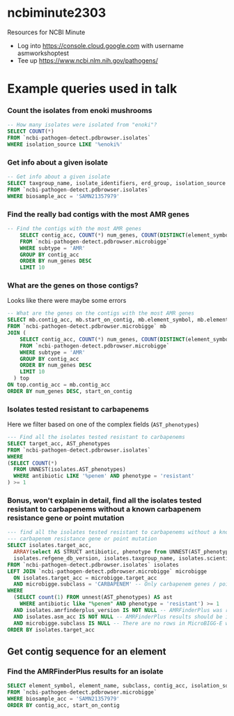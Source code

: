
ncbiminute2303
=================

Resources for NCBI Minute

- Log into https://console.cloud.google.com with username asmworkshoptest
- Tee up https://www.ncbi.nlm.nih.gov/pathogens/

Example queries used in talk
=============================

### Count the isolates from enoki mushrooms
```sql
-- How many isolates were isolated from "enoki"?
SELECT COUNT(*)
FROM `ncbi-pathogen-detect.pdbrowser.isolates`
WHERE isolation_source LIKE '%enoki%'
```

### Get info about a given isolate
```sql
-- Get info about a given isolate
SELECT taxgroup_name, isolate_identifiers, erd_group, isolation_source
FROM `ncbi-pathogen-detect.pdbrowser.isolates`
WHERE biosample_acc = 'SAMN21357979'
```

### Find the really bad contigs with the most AMR genes
```sql
-- Find the contigs with the most AMR genes
    SELECT contig_acc, COUNT(*) num_genes, COUNT(DISTINCT(element_symbol)) num_unique_genes 
    FROM `ncbi-pathogen-detect.pdbrowser.microbigge` 
    WHERE subtype = 'AMR'
    GROUP BY contig_acc
    ORDER BY num_genes DESC
    LIMIT 10
```

### What are the genes on those contigs?
Looks like there were maybe some errors 
```sql
-- What are the genes on the contigs with the most AMR genes
SELECT mb.contig_acc, mb.start_on_contig, mb.element_symbol, mb.element_name, mb.subclass, top.num_unique_genes, top.num_genes
FROM `ncbi-pathogen-detect.pdbrowser.microbigge` mb
JOIN (
    SELECT contig_acc, COUNT(*) num_genes, COUNT(DISTINCT(element_symbol)) num_unique_genes 
    FROM `ncbi-pathogen-detect.pdbrowser.microbigge` 
    WHERE subtype = 'AMR'
    GROUP BY contig_acc
    ORDER BY num_genes DESC
    LIMIT 10
  ) top 
ON top.contig_acc = mb.contig_acc
ORDER BY num_genes DESC, start_on_contig
```

### Isolates tested resistant to carbapenems
Here we filter based on one of the complex fields (`AST_phenotypes`)
```sql
--- Find all the isolates tested resistant to carbapenems
SELECT target_acc, AST_phenotypes
FROM `ncbi-pathogen-detect.pdbrowser.isolates`
WHERE
(SELECT COUNT(*)
  FROM UNNEST(isolates.AST_phenotypes)
  WHERE antibiotic LIKE '%penem' AND phenotype = 'resistant'
) >= 1
```
 
### Bonus, won't explain in detail, find all the isolates tested resistant to carbapenems without a known carbapenem resistance gene or point mutation
```sql
--- find all the isolates tested resistant to carbapenems without a known 
--- carbapenem resistance gene or point mutation
SELECT isolates.target_acc,
  ARRAY(select AS STRUCT antibiotic, phenotype from UNNEST(AST_phenotypes) WHERE  antibiotic LIKE "%penem") AST,
  isolates.refgene_db_version, isolates.taxgroup_name, isolates.scientific_name
FROM `ncbi-pathogen-detect.pdbrowser.isolates` isolates
LEFT JOIN `ncbi-pathogen-detect.pdbrowser.microbigge` microbigge
  ON isolates.target_acc = microbigge.target_acc
  AND microbigge.subclass = 'CARBAPENEM' -- Only carbapenem genes / point mutations
WHERE
  (SELECT count(1) FROM unnest(AST_phenotypes) AS ast
    WHERE antibiotic like "%penem" AND phenotype = 'resistant') >= 1
  AND isolates.amrfinderplus_version IS NOT NULL -- AMRFinderPlus was run on this target
  AND isolates.asm_acc IS NOT NULL -- AMRFinderPlus results should be in MicroBIGG-E because assembly is public
  AND microbigge.subclass IS NULL -- There are no rows in MicroBIGG-E with subclass = CARBAPENEM
ORDER BY isolates.target_acc
```
Get contig sequence for an element
----------------------------------

### Find the AMRFinderPlus results for an isolate
```sql
SELECT element_symbol, element_name, subclass, contig_acc, isolation_source, contig_url
FROM `ncbi-pathogen-detect.pdbrowser.microbigge`
WHERE biosample_acc = 'SAMN21357979'
ORDER BY contig_acc, start_on_contig
```
